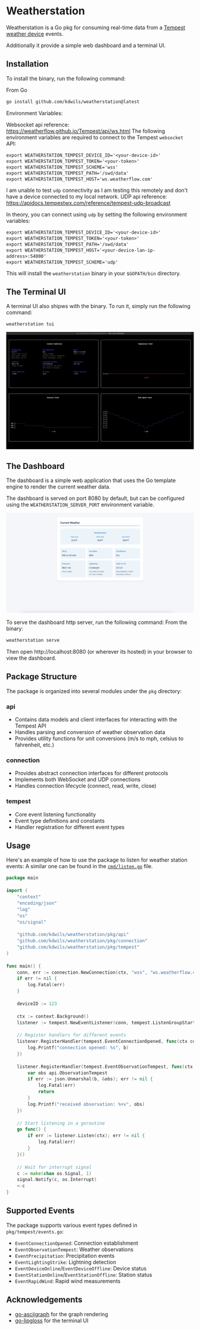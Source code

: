# Weatherstation

Weatherstation is a Go pkg for consuming real-time data from a [Tempest weather device](https://apidocs.tempestwx.com/reference/quick-start) events.

Additionally it provide a simple web dashboard and a terminal UI.

## Installation

To install the binary, run the following command:

From Go
```bash
go install github.com/kdwils/weatherstation@latest
```



Environment Variables:

Websocket api reference: https://weatherflow.github.io/Tempest/api/ws.html
The following environment variables are required to connect to the Tempest `websocket` API:
```shell
export WEATHERSTATION_TEMPEST_DEVICE_ID='<your-device-id>'
export WEATHERSTATION_TEMPEST_TOKEN='<your-token>'
export WEATHERSTATION_TEMPEST_SCHEME='wss'
export WEATHERSTATION_TEMPEST_PATH='/swd/data'
export WEATHERSTATION_TEMPEST_HOST='ws.weatherflow.com'
```

I am unable to test `udp` connectivity as I am testing this remotely and don't have a device connected to my local network.
UDP api reference: https://apidocs.tempestwx.com/reference/tempest-udp-broadcast

In theory, you can connect using `udp` by setting the following environment variables:
```shell
export WEATHERSTATION_TEMPEST_DEVICE_ID='<your-device-id>'
export WEATHERSTATION_TEMPEST_TOKEN='<your-token>'
export WEATHERSTATION_TEMPEST_PATH='/swd/data'
export WEATHERSTATION_TEMPEST_HOST='<your-device-lan-ip-address>:54000'
export WEATHERSTATION_TEMPEST_SCHEME='udp'
```

This will install the `weatherstation` binary in your `$GOPATH/bin` directory.

## The Terminal UI

A terminal UI also shipws with the binary. To run it, simply run the following command:
```shell
weatherstation tui
```
![teminal ui](images/tui.png)

## The Dashboard

The dashboard is a simple web application that uses the Go template engine to render the current weather data.

The dashboard is served on port 8080 by default, but can be configured using the `WEATHERSTATION_SERVER_PORT` environment variable.

![alt text](images/dashboard.png)

To serve the dashboard http server, run the following command:
From the binary:
```bash
weatherstation serve 
```

Then open http://localhost:8080 (or wherever its hosted) in your browser to view the dashboard.

## Package Structure

The package is organized into several modules under the `pkg` directory:

### api
- Contains data models and client interfaces for interacting with the Tempest API
- Handles parsing and conversion of weather observation data
- Provides utility functions for unit conversions (m/s to mph, celsius to fahrenheit, etc.)

### connection
- Provides abstract connection interfaces for different protocols
- Implements both WebSocket and UDP connections
- Handles connection lifecycle (connect, read, write, close)

### tempest
- Core event listening functionality
- Event type definitions and constants
- Handler registration for different event types

## Usage

Here's an example of how to use the package to listen for weather station events:
A similar one can be found in the [`cmd/listen.go`](https://github.com/kdwils/weatherstation/blob/main/cmd/listen.go) file.
```go
package main

import (
    "context"
    "encoding/json"
    "log"
    "os"
    "os/signal"

    "github.com/kdwils/weatherstation/pkg/api"
    "github.com/kdwils/weatherstation/pkg/connection"
    "github.com/kdwils/weatherstation/pkg/tempest"
)

func main() {
    conn, err := connection.NewConnection(ctx, "wss", "ws.weatherflow.com", "/swd/data", "your-token")
    if err != nil {
        log.Fatal(err)
    }

    deviceID := 123

    ctx := context.Background()
    listener := tempest.NewEventListener(conn, tempest.ListenGroupStart, deviceID)

    // Register handlers for different events
    listener.RegisterHandler(tempest.EventConnectionOpened, func(ctx context.Context, b []byte) {
        log.Printf("connection opened: %s", b)
    })

    listener.RegisterHandler(tempest.EventObservationTempest, func(ctx context.Context, b []byte) {
        var obs api.ObservationTempest
        if err := json.Unmarshal(b, &obs); err != nil {
            log.Fatal(err)
            return
        }
        log.Printf("received observation: %+v", obs)
    })

    // Start listening in a goroutine
    go func() {
        if err := listener.Listen(ctx); err != nil {
            log.Fatal(err)
        }
    }()

    // Wait for interrupt signal
    c := make(chan os.Signal, 1)
    signal.Notify(c, os.Interrupt)
    <-c
}
```

## Supported Events

The package supports various event types defined in `pkg/tempest/events.go`:

- `EventConnectionOpened`: Connection establishment
- `EventObservationTempest`: Weather observations
- `EventPrecipitation`: Precipitation events
- `EventLightingStrike`: Lightning detection
- `EventDeviceOnline`/`EventDeviceOffline`: Device status
- `EventStationOnline`/`EventStationOffline`: Station status
- `EventRapidWind`: Rapid wind measurements

## Acknowledgements
* [go-asciigraph](https://github.com/guptarohit/asciigraph) for the graph rendering
* [go-lipgloss](https://github.com/charmbracelet/lipgloss) for the terminal UI